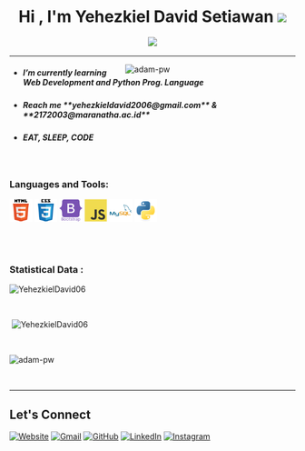<h1 align="center">Hi , I'm Yehezkiel David Setiawan <img src="https://media.giphy.com/media/hvRJCLFzcasrR4ia7z/giphy.gif" width="35"></h1>
<p align="center">
 <img src="https://readme-typing-svg.herokuapp.com/?lines=Informatics+Engineering+Student;AI+and+ML+Enthusiast&font=Fira%20Code&center=true&width=380&height=50">
</p>
<hr>
<p><img align="right" src="https://github.com/Adam-pw/Adam-pw/blob/main/animation_500_kxa883sd.gif" alt="adam-pw" width="300" /></p>

- <h5>I’m currently learning Web Development and Python Prog. Language</h5>
- <h5>Reach me **yehezkieldavid2006@gmail.com** & **2172003@maranatha.ac.id**</h5>
- <h5>EAT, SLEEP, CODE</h5>

<br>

<h3 align="left">Languages and Tools:</h3>
<p align="left">
	
 <img
      src="https://raw.githubusercontent.com/devicons/devicon/master/icons/html5/html5-original-wordmark.svg"
      alt="html5" width="40" height="40" /> 
<img
      src="https://raw.githubusercontent.com/devicons/devicon/master/icons/css3/css3-original-wordmark.svg" alt="css3"
      width="40" height="40" />
  <img src="https://raw.githubusercontent.com/devicons/devicon/master/icons/bootstrap/bootstrap-plain-wordmark.svg"
      alt="bootstrap" width="40" height="40" />
  <img
      src="https://raw.githubusercontent.com/devicons/devicon/master/icons/javascript/javascript-original.svg"
      alt="javascript" width="40" height="40" /> 
  <img
      src="https://raw.githubusercontent.com/devicons/devicon/master/icons/mysql/mysql-original-wordmark.svg"
      alt="mysql" width="40" height="40" />
 <img
      src="https://raw.githubusercontent.com/devicons/devicon/master/icons/python/python-original.svg" alt="python"
      width="40" height="40" />
</p>
<br>
<br>
<h3>Statistical Data :</h3>
<p><img 
    src="https://github-readme-stats.vercel.app/api/top-langs?username=YehezkielDavid06&show_icons=true&locale=en&layout=compact"
    alt="YehezkielDavid06" /></p>

<br>

<p>&nbsp;<img src="https://github-readme-stats.vercel.app/api?username=YehezkielDavid06&show_icons=true&locale=en"
    alt="YehezkielDavid06" /></p>

<br>

<p><img  src="https://github-readme-streak-stats.herokuapp.com/?user=YehezkielDavid06&" alt="adam-pw" /></p>

<br>

<hr/>

## Let's Connect
<p>
  <a href="https://candida-noronha.web.app/"><img src="https://img.icons8.com/bubbles/50/000000/web.png" alt="Website"/></a>
	<a href="mailto:candida.noronha18@gmail.com"><img src="https://img.icons8.com/bubbles/50/000000/gmail.png" alt="Gmail"/></a>
	<a href="https://github.com/Candida18"><img src="https://img.icons8.com/bubbles/50/000000/github.png" alt="GitHub"/></a>
	<a href="www.linkedin.com/in/yehezkiel-david-setiawan"><img src="https://img.icons8.com/bubbles/50/000000/linkedin.png" alt="LinkedIn"/></a>
	<a href="https://instagram.com/syntax._error"><img src="https://img.icons8.com/bubbles/50/000000/instagram.png" alt="Instagram"/></a>
</p>

